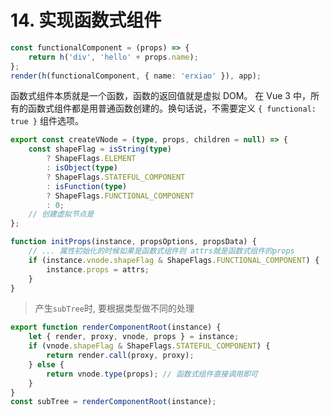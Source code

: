 # 14. 实现函数式组件

```ts
const functionalComponent = (props) => {
	return h('div', 'hello' + props.name);
};
render(h(functionalComponent, { name: 'erxiao' }), app);
```

函数式组件本质就是一个函数，函数的返回值就是虚拟 DOM。 在 Vue 3 中，所有的函数式组件都是用普通函数创建的。换句话说，不需要定义 `{ functional: true }` 组件选项。

```ts
export const createVNode = (type, props, children = null) => {
	const shapeFlag = isString(type)
		? ShapeFlags.ELEMENT
		: isObject(type)
		? ShapeFlags.STATEFUL_COMPONENT
		: isFunction(type)
		? ShapeFlags.FUNCTIONAL_COMPONENT
		: 0;
	// 创建虚拟节点是
};
```

```ts
function initProps(instance, propsOptions, propsData) {
	// ... 属性初始化的时候如果是函数式组件则 attrs就是函数式组件的props
	if (instance.vnode.shapeFlag & ShapeFlags.FUNCTIONAL_COMPONENT) {
		instance.props = attrs;
	}
}
```

> 产生`subTree`时, 要根据类型做不同的处理

```ts
export function renderComponentRoot(instance) {
	let { render, proxy, vnode, props } = instance;
	if (vnode.shapeFlag & ShapeFlags.STATEFUL_COMPONENT) {
		return render.call(proxy, proxy);
	} else {
		return vnode.type(props); // 函数式组件直接调用即可
	}
}
const subTree = renderComponentRoot(instance);
```
